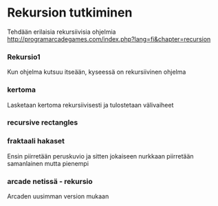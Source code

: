 # Rekursion tutkiminen
Tehdään erilaisia rekursiivisia ohjelmia
http://programarcadegames.com/index.php?lang=fi&chapter=recursion

### Rekursio1
Kun ohjelma kutsuu itseään, kyseessä on rekursiivinen ohjelma

### kertoma
Lasketaan kertoma rekursiivisesti ja tulostetaan välivaiheet 

### recursive rectangles

### fraktaali hakaset
Ensin piirretään peruskuvio ja sitten jokaiseen nurkkaan piirretään samanlainen mutta pienempi

### arcade netissä - rekursio 
Arcaden uusimman version mukaan
